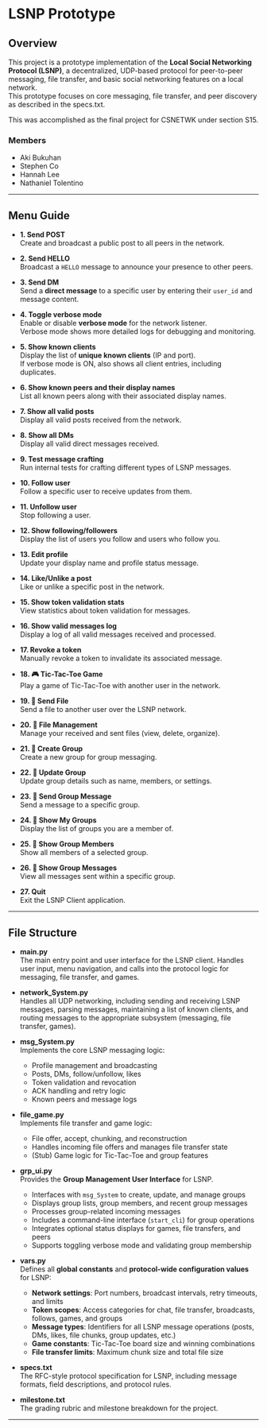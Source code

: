 # LSNP Prototype

## Overview

This project is a prototype implementation of the **Local Social Networking Protocol (LSNP)**, a decentralized, UDP-based protocol for peer-to-peer messaging, file transfer, and basic social networking features on a local network.  
This prototype focuses on core messaging, file transfer, and peer discovery as described in the specs.txt.

This was accomplished as the final project for CSNETWK under section S15.

### Members

- Aki Bukuhan
- Stephen Co
- Hannah Lee
- Nathaniel Tolentino

---

## Menu Guide

- **1. Send POST**  
  Create and broadcast a public post to all peers in the network.

- **2. Send HELLO**  
  Broadcast a `HELLO` message to announce your presence to other peers.

- **3. Send DM**  
  Send a **direct message** to a specific user by entering their `user_id` and message content.

- **4. Toggle verbose mode**  
  Enable or disable **verbose mode** for the network listener.  
  Verbose mode shows more detailed logs for debugging and monitoring.

- **5. Show known clients**  
  Display the list of **unique known clients** (IP and port).  
  If verbose mode is ON, also shows all client entries, including duplicates.

- **6. Show known peers and their display names**  
  List all known peers along with their associated display names.

- **7. Show all valid posts**  
  Display all valid posts received from the network.

- **8. Show all DMs**  
  Display all valid direct messages received.

- **9. Test message crafting**  
  Run internal tests for crafting different types of LSNP messages.

- **10. Follow user**  
  Follow a specific user to receive updates from them.

- **11. Unfollow user**  
  Stop following a user.

- **12. Show following/followers**  
  Display the list of users you follow and users who follow you.

- **13. Edit profile**  
  Update your display name and profile status message.

- **14. Like/Unlike a post**  
  Like or unlike a specific post in the network.

- **15. Show token validation stats**  
  View statistics about token validation for messages.

- **16. Show valid messages log**  
  Display a log of all valid messages received and processed.

- **17. Revoke a token**  
  Manually revoke a token to invalidate its associated message.

- **18. 🎮 Tic-Tac-Toe Game**  
  Play a game of Tic-Tac-Toe with another user in the network.

- **19. 📁 Send File**  
  Send a file to another user over the LSNP network.

- **20. 📁 File Management**  
  Manage your received and sent files (view, delete, organize).

- **21. 👥 Create Group**  
  Create a new group for group messaging.

- **22. 👥 Update Group**  
  Update group details such as name, members, or settings.

- **23. 👥 Send Group Message**  
  Send a message to a specific group.

- **24. 👥 Show My Groups**  
  Display the list of groups you are a member of.

- **25. 👥 Show Group Members**  
  Show all members of a selected group.

- **26. 👥 Show Group Messages**  
  View all messages sent within a specific group.

- **27. Quit**  
  Exit the LSNP Client application.

---

## File Structure

- **main.py**  
  The main entry point and user interface for the LSNP client. Handles user input, menu navigation, and calls into the protocol logic for messaging, file transfer, and games.

- **network_System.py**  
  Handles all UDP networking, including sending and receiving LSNP messages, parsing messages, maintaining a list of known clients, and routing messages to the appropriate subsystem (messaging, file transfer, games).

- **msg_System.py**  
  Implements the core LSNP messaging logic:  
  - Profile management and broadcasting  
  - Posts, DMs, follow/unfollow, likes  
  - Token validation and revocation  
  - ACK handling and retry logic  
  - Known peers and message logs

- **file_game.py**  
  Implements file transfer and game logic:  
  - File offer, accept, chunking, and reconstruction  
  - Handles incoming file offers and manages file transfer state  
  - (Stub) Game logic for Tic-Tac-Toe and group features

- **grp_ui.py**  
  Provides the **Group Management User Interface** for LSNP.  
  - Interfaces with `msg_System` to create, update, and manage groups  
  - Displays group lists, group members, and recent group messages  
  - Processes group-related incoming messages  
  - Includes a command-line interface (`start_cli`) for group operations  
  - Integrates optional status displays for games, file transfers, and peers  
  - Supports toggling verbose mode and validating group membership

- **vars.py**  
  Defines all **global constants** and **protocol-wide configuration values** for LSNP:  
  - **Network settings**: Port numbers, broadcast intervals, retry timeouts, and limits  
  - **Token scopes**: Access categories for chat, file transfer, broadcasts, follows, games, and groups  
  - **Message types**: Identifiers for all LSNP message operations (posts, DMs, likes, file chunks, group updates, etc.)  
  - **Game constants**: Tic-Tac-Toe board size and winning combinations  
  - **File transfer limits**: Maximum chunk size and total file size

- **specs.txt**  
  The RFC-style protocol specification for LSNP, including message formats, field descriptions, and protocol rules.

- **milestone.txt**  
  The grading rubric and milestone breakdown for the project.

---
